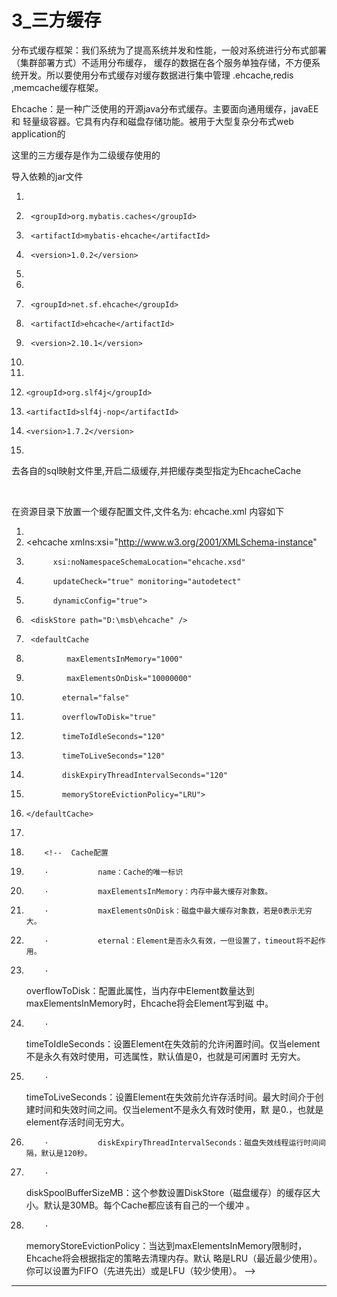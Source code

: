 ﻿
# 3_三方缓存

分布式缓存框架：我们系统为了提高系统并发和性能，一般对系统进行分布式部署（集群部署方式）不适用分布缓存， 缓存的数据在各个服务单独存储，不方便系统开发。所以要使用分布式缓存对缓存数据进行集中管理
.ehcache,redis ,memcache缓存框架。 

Ehcache：是一种广泛使用的开源java分布式缓存。主要面向通用缓存，javaEE 和 轻量级容器。它具有内存和磁盘存储功能。被用于大型复杂分布式web
application的 

这里的三方缓存是作为二级缓存使用的 

导入依赖的jar文件 







1.  <dependency>
2.      <groupId>org.mybatis.caches</groupId>
3.      <artifactId>mybatis-ehcache</artifactId>
4.      <version>1.0.2</version>
5.  </dependency>
6.  <dependency>
7.      <groupId>net.sf.ehcache</groupId>
8.      <artifactId>ehcache</artifactId>
9.      <version>2.10.1</version>
10. </dependency>
11. <dependency>
12.     <groupId>org.slf4j</groupId>
13.     <artifactId>slf4j-nop</artifactId>
14.     <version>1.7.2</version>
15. </dependency>

 

去各自的sql映射文件里,开启二级缓存,并把缓存类型指定为EhcacheCache 

 <cache type="org.mybatis.caches.ehcache.EhcacheCache"/> 

在资源目录下放置一个缓存配置文件,文件名为: ehcache.xml 内容如下 







1.  <?xml version="1.0" encoding="UTF-8"?>
2.  <ehcache xmlns:xsi="http://www.w3.org/2001/XMLSchema-instance"
3.           xsi:noNamespaceSchemaLocation="ehcache.xsd"
4.           updateCheck="true" monitoring="autodetect"
5.           dynamicConfig="true">
6.      <diskStore path="D:\msb\ehcache" />
7.      <defaultCache
8.              maxElementsInMemory="1000"
9.              maxElementsOnDisk="10000000"
10.             eternal="false"
11.             overflowToDisk="true"
12.             timeToIdleSeconds="120"
13.             timeToLiveSeconds="120"
14.             diskExpiryThreadIntervalSeconds="120"
15.             memoryStoreEvictionPolicy="LRU">
16.     </defaultCache>
17. </ehcache>
18.         <!--  Cache配置
19.         ·           name：Cache的唯一标识
20.         ·           maxElementsInMemory：内存中最大缓存对象数。
21.         ·           maxElementsOnDisk：磁盘中最大缓存对象数，若是0表示无穷大。
22.         ·           eternal：Element是否永久有效，一但设置了，timeout将不起作用。
23.         ·          
    overflowToDisk：配置此属性，当内存中Element数量达到maxElementsInMemory时，Ehcache将会Element写到磁
    中。
24.         ·          
    timeToIdleSeconds：设置Element在失效前的允许闲置时间。仅当element不是永久有效时使用，可选属性，默认值是0，也就是可闲置时
    无穷大。
25.         ·          
    timeToLiveSeconds：设置Element在失效前允许存活时间。最大时间介于创建时间和失效时间之间。仅当element不是永久有效时使用，默
    是0.，也就是element存活时间无穷大。
26.         ·           diskExpiryThreadIntervalSeconds：磁盘失效线程运行时间间隔，默认是120秒。
27.         ·          
    diskSpoolBufferSizeMB：这个参数设置DiskStore（磁盘缓存）的缓存区大小。默认是30MB。每个Cache都应该有自己的一个缓冲
    。
28.         ·          
    memoryStoreEvictionPolicy：当达到maxElementsInMemory限制时，Ehcache将会根据指定的策略去清理内存。默认
    略是LRU（最近最少使用）。你可以设置为FIFO（先进先出）或是LFU（较少使用）。     -->

 






------------------------------------------------------------

